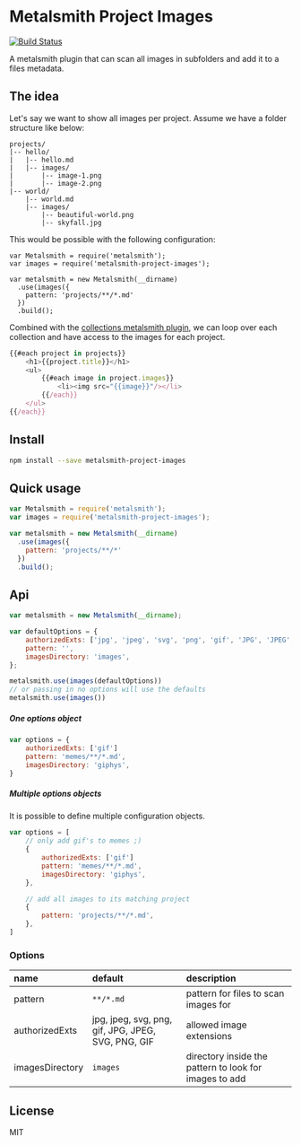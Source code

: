 # Metalsmith Project Images

[![Build Status](https://travis-ci.org/hoetmaaiers/metalsmith-project-images.svg?branch=master)](https://travis-ci.org/hoetmaaiers/metalsmith-project-images)

A metalsmith plugin that can scan all images in subfolders and add it to a files metadata.

## The idea

Let's say we want to show all images per project. Assume we have a folder structure like below:

```
projects/
|-- hello/
|	|-- hello.md
|	|-- images/
|		|-- image-1.png
|		|-- image-2.png
|-- world/
	|-- world.md
	|-- images/
		|-- beautiful-world.png
		|-- skyfall.jpg
```

This would be possible with the following configuration:

```
var Metalsmith = require('metalsmith');
var images = require('metalsmith-project-images');

var metalsmith = new Metalsmith(__dirname)
  .use(images({
    pattern: 'projects/**/*.md'
  })
  .build();
```

Combined with the [collections metalsmith plugin](https://github.com/segmentio/metalsmith-collections), we can loop over each collection and have access to the images for each project.

```javascript
{{#each project in projects}}
	<h1>{{project.title}}</h1>
	<ul>
		{{#each image in project.images}}
			<li><img src="{{image}}"/></li>
		{{/each}}
	</ul>
{{/each}}
```

## Install

```sh
npm install --save metalsmith-project-images
```

## Quick usage

```js
var Metalsmith = require('metalsmith');
var images = require('metalsmith-project-images');

var metalsmith = new Metalsmith(__dirname)
  .use(images({
  	pattern: 'projects/**/*'
  })
  .build();
```

## Api

```javascript
var metalsmith = new Metalsmith(__dirname);

var defaultOptions = {
	authorizedExts: ['jpg', 'jpeg', 'svg', 'png', 'gif', 'JPG', 'JPEG', 'SVG', 'PNG', 'GIF'],
	pattern: '',
	imagesDirectory: 'images',
};

metalsmith.use(images(defaultOptions))
// or passing in no options will use the defaults
metalsmith.use(images())
```

##### One options object
```javascript
var options = {
	authorizedExts: ['gif']
	pattern: 'memes/**/*.md',
	imagesDirectory: 'giphys',
}
```

##### Multiple options objects
It is possible to define multiple configuration objects.

```javascript
var options = [
	// only add gif's to memes ;)
	{
		authorizedExts: ['gif']
		pattern: 'memes/**/*.md',
		imagesDirectory: 'giphys',
	},

	// add all images to its matching project
	{
		pattern: 'projects/**/*.md',
	},
]
```

### Options

| name | default | description |
|:------------- |:-------------|:--|
| pattern | `**/*.md` | pattern for files to scan images for |
| authorizedExts | jpg, jpeg, svg, png, gif, JPG, JPEG, SVG, PNG, GIF | allowed image extensions |
| imagesDirectory | `images` | directory inside the pattern to look for images to add |

## License
MIT
